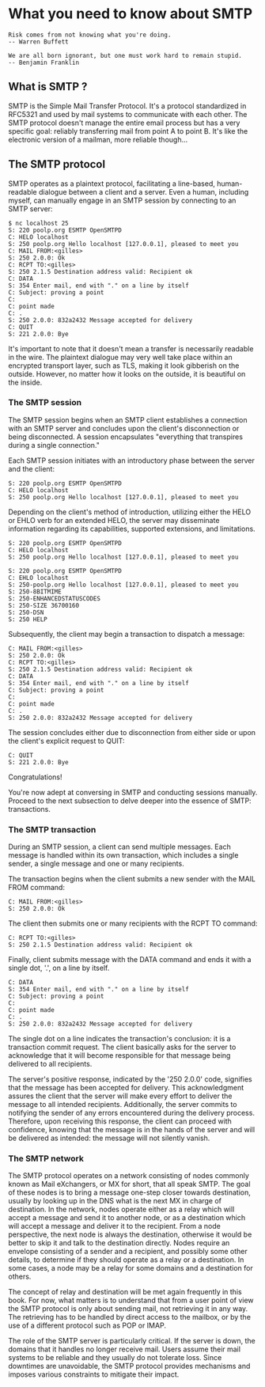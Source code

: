 # What you need to know about SMTP

    Risk comes from not knowing what you're doing.
    -- Warren Buffett

    We are all born ignorant, but one must work hard to remain stupid.
    -- Benjamin Franklin


## What is SMTP ?
SMTP is the Simple Mail Transfer Protocol. It's a protocol standardized in RFC5321 and used by mail systems to communicate with each other. The SMTP protocol doesn't manage the entire email process but has a very specific goal: reliably transferring mail from point A to point B. It's like the electronic version of a mailman, more reliable though...

## The SMTP protocol
SMTP operates as a plaintext protocol, facilitating a line-based, human-readable dialogue between a client and a server. Even a human, including myself, can manually engage in an SMTP session by connecting to an SMTP server:

```
$ nc localhost 25 
S: 220 poolp.org ESMTP OpenSMTPD
C: HELO localhost
S: 250 poolp.org Hello localhost [127.0.0.1], pleased to meet you
C: MAIL FROM:<gilles>
S: 250 2.0.0: Ok
C: RCPT TO:<gilles>
S: 250 2.1.5 Destination address valid: Recipient ok
C: DATA
S: 354 Enter mail, end with "." on a line by itself
C: Subject: proving a point
C: 
C: point made
C: .
S: 250 2.0.0: 832a2432 Message accepted for delivery
C: QUIT
S: 221 2.0.0: Bye
```

It's important to note that it doesn't mean a transfer is necessarily readable in the wire.
The plaintext dialogue may very well take place within an encrypted transport layer, such as TLS, making it look gibberish on the outside.
However,
no matter how it looks on the outside,
it is beautiful on the inside.


### The SMTP session
The SMTP session begins when an SMTP client establishes a connection with an SMTP server and concludes upon the client's disconnection or being disconnected. A session encapsulates "everything that transpires during a single connection."

Each SMTP session initiates with an introductory phase between the server and the client:
```
S: 220 poolp.org ESMTP OpenSMTPD
C: HELO localhost
S: 250 poolp.org Hello localhost [127.0.0.1], pleased to meet you
```

Depending on the client's method of introduction, utilizing either the HELO or EHLO verb for an extended HELO, the server may disseminate information regarding its capabilities, supported extensions, and limitations.

```
S: 220 poolp.org ESMTP OpenSMTPD
C: HELO localhost
S: 250 poolp.org Hello localhost [127.0.0.1], pleased to meet you

S: 220 poolp.org ESMTP OpenSMTPD
C: EHLO localhost
S: 250-poolp.org Hello localhost [127.0.0.1], pleased to meet you
S: 250-8BITMIME
S: 250-ENHANCEDSTATUSCODES
S: 250-SIZE 36700160
S: 250-DSN
S: 250 HELP
```

Subsequently, the client may begin a transaction to dispatch a message:

```
C: MAIL FROM:<gilles>
S: 250 2.0.0: Ok
C: RCPT TO:<gilles>
S: 250 2.1.5 Destination address valid: Recipient ok
C: DATA
S: 354 Enter mail, end with "." on a line by itself
C: Subject: proving a point
C: 
C: point made
C: .
S: 250 2.0.0: 832a2432 Message accepted for delivery
```

The session concludes either due to disconnection from either side or upon the client's explicit request to QUIT:

```
C: QUIT
S: 221 2.0.0: Bye
```

Congratulations!

You're now adept at conversing in SMTP and conducting sessions manually. Proceed to the next subsection to delve deeper into the essence of SMTP: transactions.


### The SMTP transaction
During an SMTP session, a client can send multiple messages.
Each message is handled within its own transaction,
which includes a single sender, a single message and one or many recipients.

The transaction begins when the client submits a new sender with the MAIL FROM command:

```
C: MAIL FROM:<gilles>
S: 250 2.0.0: Ok
```

The client then submits one or many recipients with the RCPT TO command:

```
C: RCPT TO:<gilles>
S: 250 2.1.5 Destination address valid: Recipient ok
```

Finally, client submits message with the DATA command and ends it with a single dot, '.', on a line by itself.

```
C: DATA
S: 354 Enter mail, end with "." on a line by itself
C: Subject: proving a point
C: 
C: point made
C: .
S: 250 2.0.0: 832a2432 Message accepted for delivery
```

The single dot on a line indicates the transaction's conclusion: it is a transaction commit request.
The client basically asks for the server to acknowledge that it will become responsible for that message being delivered to all recipients.

The server's positive response, indicated by the '250 2.0.0' code, signifies that the message has been accepted for delivery. This acknowledgment assures the client that the server will make every effort to deliver the message to all intended recipients. Additionally, the server commits to notifying the sender of any errors encountered during the delivery process. Therefore, upon receiving this response, the client can proceed with confidence, knowing that the message is in the hands of the server and will be delivered as intended: the message will not silently vanish.


### The SMTP network
The SMTP protocol operates on a network consisting of nodes commonly known as Mail eXchangers,
or MX for short,
that all speak SMTP.
The goal of these nodes is to bring a message one-step closer towards destination,
usually by looking up in the DNS what is the next MX in charge of destination.
In the network,
nodes operate either as a relay which will accept a message and send it to another node,
or as a destination which will accept a message and deliver it to the recipient.
From a node perspective,
the next node is always the destination,
otherwise it would be better to skip it and talk to the destination directly.
Nodes require an envelope consisting of a sender and a recipient,
and possibly some other details,
to determine if they should operate as a relay or a destination.
In some cases,
a node may be a relay for some domains and a destination for others.

The concept of relay and destination will be met again frequently in this book.
For now,
what matters is to understand that from a user point of view the SMTP protocol is only about sending mail,
not retrieving it in any way.
The retrieving has to be handled by direct access to the mailbox,
or by the use of a different protocol such as POP or IMAP.

The role of the SMTP server is particularly critical.
If the server is down,
the domains that it handles no longer receive mail.
Users assume their mail systems to be reliable and they usually do not tolerate loss.
Since downtimes are unavoidable, the SMTP protocol provides mechanisms and imposes various constraints to mitigate their impact.
